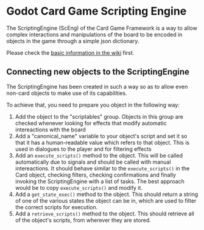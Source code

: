 # Godot Card Game Scripting Engine

The ScriptingEngine (ScEng) of the Card Game Framework is a way to allow complex interactions and manipulations of the board to be encoded in objects in the game through a simple json dictionary.

Please check the [basic information in the wiki](https://github.com/db0/godot-card-gaming/wiki/ScriptDefinitions) first.

## Connecting new objects to the ScriptingEngine

The ScriptingEngine has been created in such a way so as to allow even non-card objects to make use of its capabilities. 

To achieve that, you need to prepare you object in the following way:

1. Add the object to the "scriptables" group. Objects in this group are checked whenever looking for effects that modify automatic intereactions with the board
1. Add a "canonical_name" variable to your object's script and set it so that it has a human-readable value which refers to that object. This is used in dialogues to the player and for filtering effects
1. Add an `execute_scripts()` method to the object. This will be called automatically due to signals and should be called with manual intereactions. It should behave similar to the `execute_scripts()` 
in the Card object, checking filters, checking confirmations and finally invoking the ScriptingEngine with a list of tasks. The best approach would be to copy `execute_scripts()` and modify it.
1. Add a `get_state_exec()` method to the object. This should return a string of one of the various states the object can be in, which are used to filter the correct scripts for execution.
1. Add a `retrieve_scripts()` method to the object. This should retrieve all of the object's scripts, from wherever they are stored.

